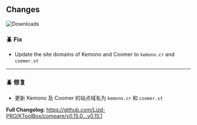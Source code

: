 ## Changes

![Downloads](https://img.shields.io/github/downloads/Ljzd-PRO/KToolBox/v0.15.1/total)

[//]: # (### 💡 Feature)

### 🪲 Fix

- Update the site domains of Kemono and Coomer to `kemono.cr` and `coomer.st`

- - -

[//]: # (### 💡 新特性)

### 🪲 修复

- 更新 Kemono 及 Coomer 的站点域名为 `kemono.cr` 和 `coomer.st`

**Full Changelog**: https://github.com/Ljzd-PRO/KToolBox/compare/v0.15.0...v0.15.1